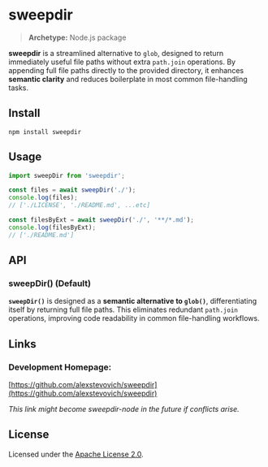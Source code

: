 # sweepdir

> **Archetype:** Node.js package

**sweepdir** is a streamlined alternative to `glob`, designed to return immediately useful file paths without extra `path.join` operations. By appending full file paths directly to the provided directory, it enhances **semantic clarity** and reduces boilerplate in most common file-handling tasks.

## Install

`npm install sweepdir`

## Usage

```js
import sweepDir from 'sweepdir';

const files = await sweepDir('./');
console.log(files);
// ['./LICENSE', './README.md', ...etc]

const filesByExt = await sweepDir('./', '**/*.md');
console.log(filesByExt);
// ['./README.md']
```

## API

### sweepDir() (Default)

**`sweepDir()`** is designed as a **semantic alternative to `glob()`**, differentiating itself by returning full file paths. This eliminates redundant `path.join` operations, improving code readability in common file-handling workflows.

## Links

### Development Homepage:

[https://github.com/alexstevovich/sweepdir](https://github.com/alexstevovich/sweepdir)

_This link might become sweepdir-node in the future if conflicts arise._

## License

Licensed under the [Apache License 2.0](https://www.apache.org/licenses/LICENSE-2.0).
